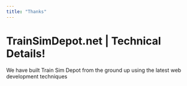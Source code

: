 ```yaml
---
title: "Thanks"
---
```

 <h1 class="text-3xl font-light">TrainSimDepot.net | Technical Details! </h1>
         We have built Train Sim Depot from the ground up using the latest web development techniques
        
        